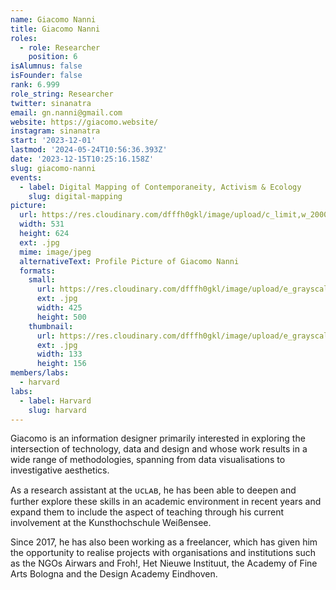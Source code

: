 ```yaml
---
name: Giacomo Nanni
title: Giacomo Nanni
roles:
  - role: Researcher
    position: 6
isAlumnus: false
isFounder: false
rank: 6.999
role_string: Researcher
twitter: sinanatra
email: gn.nanni@gmail.com
website: https://giacomo.website/
instagram: sinanatra
start: '2023-12-01'
lastmod: '2024-05-24T10:56:36.393Z'
date: '2023-12-15T10:25:16.158Z'
slug: giacomo-nanni
events:
  - label: Digital Mapping of Contemporaneity, Activism & Ecology
    slug: digital-mapping
picture:
  url: https://res.cloudinary.com/dfffh0gkl/image/upload/c_limit,w_2000,h_2000/e_grayscale/v1702632271/giacomo_giacomo_nanni_bd2ae68189.jpg
  width: 531
  height: 624
  ext: .jpg
  mime: image/jpeg
  alternativeText: Profile Picture of Giacomo Nanni
  formats:
    small:
      url: https://res.cloudinary.com/dfffh0gkl/image/upload/e_grayscale/v1702632272/small_giacomo_giacomo_nanni_bd2ae68189.jpg
      ext: .jpg
      width: 425
      height: 500
    thumbnail:
      url: https://res.cloudinary.com/dfffh0gkl/image/upload/e_grayscale/v1702632271/thumbnail_giacomo_giacomo_nanni_bd2ae68189.jpg
      ext: .jpg
      width: 133
      height: 156
members/labs:
  - harvard
labs:
  - label: Harvard
    slug: harvard
---
```

Giacomo is an information designer primarily interested in exploring the intersection of technology, data and design and whose work results in a wide range of methodologies, spanning from data visualisations to investigative aesthetics.

As a research assistant at the ᴜᴄʟᴀʙ, he has been able to deepen and further explore these skills in an academic environment in recent years and expand them to include the aspect of teaching through his current involvement at the Kunsthochschule Weißensee.

Since 2017, he has also been working as a freelancer, which has given him the opportunity to realise projects with organisations and institutions such as the NGOs Airwars and Froh!, Het Nieuwe Instituut, the Academy of Fine Arts Bologna and the Design Academy Eindhoven.